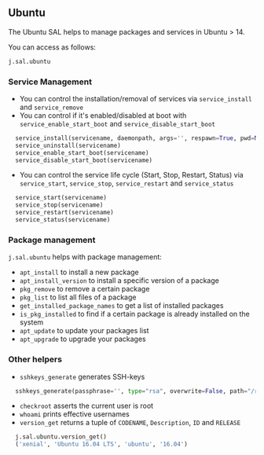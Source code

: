 ## Ubuntu

The Ubuntu SAL helps to manage packages and services in Ubuntu > 14.
 
You can access as follows:

```py
j.sal.ubuntu
```

### Service Management

* You can control the installation/removal of services via `service_install` and `service_remove`
* You can control if it's enabled/disabled at boot with `service_enable_start_boot` and `service_disable_start_boot`

```python
  service_install(servicename, daemonpath, args='', respawn=True, pwd=None,env=None,reload=True)
  service_uninstall(servicename)
  service_enable_start_boot(servicename)
  service_disable_start_boot(servicename)
```

* You can control the service life cycle (Start, Stop, Restart, Status) via `service_start`, `service_stop`, `service_restart` and `service_status`

```python
  service_start(servicename)
  service_stop(servicename)
  service_restart(servicename)
  service_status(servicename)
```


### Package management

`j.sal.ubuntu` helps with package management:
 
* `apt_install` to install a new package
* `apt_install_version` to install a specific version of a package
* `pkg_remove` to remove a certain package
* `pkg_list` to list all files of a package
* `get_installed_package_names` to get a list of installed packages
* `is_pkg_installed` to find if a certain package is already installed on the system
* `apt_update` to update your packages list
* `apt_upgrade` to upgrade your packages


### Other helpers

* `sshkeys_generate` generates SSH-keys

```python
  sshkeys_generate(passphrase='', type="rsa", overwrite=False, path="/root/.ssh/id_rsa"):
```

* `checkroot` asserts the current user is root
* `whoami` prints effective usernames
*  `version_get` returns a tuple of `CODENAME`, `Description`, `ID` and `RELEASE` 

```python
  j.sal.ubuntu.version_get()
  ('xenial', 'Ubuntu 16.04 LTS', 'ubuntu', '16.04')
```